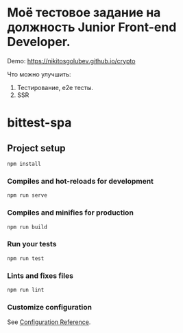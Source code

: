 # Моё тестовое задание на должность Junior Front-end Developer.

Demo: https://nikitosgolubev.github.io/crypto

Что можно улучшить:
1) Тестирование, e2e тесты.
2) SSR


# bittest-spa

## Project setup
```
npm install
```

### Compiles and hot-reloads for development
```
npm run serve
```

### Compiles and minifies for production
```
npm run build
```

### Run your tests
```
npm run test
```

### Lints and fixes files
```
npm run lint
```

### Customize configuration
See [Configuration Reference](https://cli.vuejs.org/config/).
